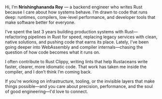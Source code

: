 Hi, I’m **Nrishinghananda Roy** — a backend engineer who writes Rust because I care about how systems behave.
I’m drawn to code that runs deep: runtimes, compilers, low-level performance, and developer tools that make software better for everyone.

I’ve spent the last 3 years building production systems with Rust—refactoring pipelines in Rust for speed, replacing legacy services with clean, native solutions, and pushing code that earns its place.
Lately, I’ve been going deeper into WebAssembly and compiler internals—chasing the question of how code becomes what it runs on.

I often contribute to Rust Clippy, writing lints that help Rustaceans write faster, clearer, more idiomatic code. That work has taken me inside the compiler, and I don’t think I’m coming back.

If you're working on infrastructure, tooling, or the invisible layers that make things possible—and you care about precision, performance, and the soul of good engineering—I'd love to connect.
